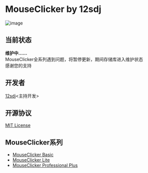 # MouseClicker by 12sdj  
![image](https://img.shields.io/badge/License-MIT-orange)  
## 当前状态  
**维护中……**  
MouseClicker全系列遇到问题，将暂停更新，期间存储库进入维护状态  
感谢您的支持
## 开发者
  [12sdj](https://github.com/12sdj)<主持开发>  
## 开源协议   
  [MIT License](https://github.com/12sdj/MouseClicker-by-12sdj/blob/main/LICENSE)
## MouseClicker系列
  * [MouseClicker Basic](https://github.com/12sdj/MouseClicker-by-12sdj/tree/main/MouseClicker%20Basic)
  * [MouseClicker Lite](https://github.com/12sdj/MouseClicker-by-12sdj/tree/main/MouseClicker%20Lite)
  * [MouseClicker Professional Plus](https://github.com/12sdj/MouseClicker-by-12sdj/tree/main/MouseClicker%20PRO%20PLUS)
